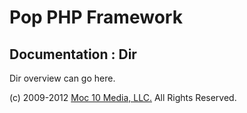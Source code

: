 Pop PHP Framework
=================

Documentation : Dir
-------------------

Dir overview can go here.

(c) 2009-2012 [Moc 10 Media, LLC.](http://www.moc10media.com) All Rights Reserved.
